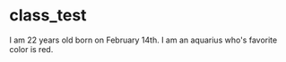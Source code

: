 # class_test
I am 22 years old born on February 14th. I am an aquarius who's favorite color is red.

